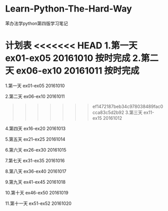 # Learn-Python-The-Hard-Way
苯办法学python第四版学习笔记

计划表
<<<<<<< HEAD
1.第一天 ex01-ex05 20161010  按时完成
2.第二天 ex06-ex10 20161011  按时完成
=======

1.第一天 ex01-ex05 20161010

2.第二天 ex06-ex10 20161011

>>>>>>> ef1472187beb34c978038489fac0cca83c5d2b92
3.第三天 ex11-ex15 20161012

4.第四天 ex16-ex20 20161013

5.第五天 ex21-ex25 20161014

6.第六天 ex26-ex30 20161015

7.第七天 ex31-ex35 20161016

8.第八天 ex36-ex40 20161017

9.第九天 ex41-ex45 20161018

10.第十天 ex46-ex50 20161019

11.第十一天 ex51-ex52 20161020
